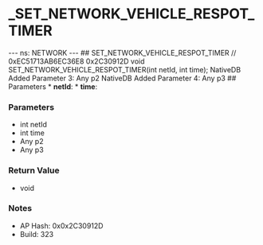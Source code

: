 # _SET_NETWORK_VEHICLE_RESPOT_TIMER

--- ns: NETWORK --- ## SET_NETWORK_VEHICLE_RESPOT_TIMER  // 0xEC51713AB6EC36E8 0x2C30912D void SET_NETWORK_VEHICLE_RESPOT_TIMER(int netId, int time);  NativeDB Added Parameter 3: Any p2 NativeDB Added Parameter 4: Any p3  ## Parameters * **netId**: * **time**:

### Parameters
* int netId
* int time
* Any p2
* Any p3

### Return Value
* void

### Notes
* AP Hash: 0x0x2C30912D
* Build: 323

